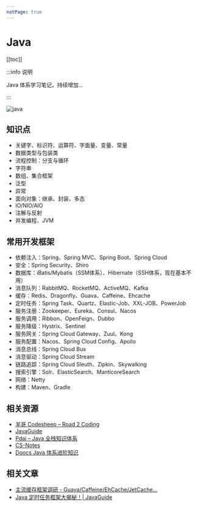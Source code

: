 ```yaml
---
notPage: true
---
```




# Java

[[toc]]



:::info 说明

Java 体系学习笔记，持续增加...

:::



![java](https://my-photos-1.oss-cn-hangzhou.aliyuncs.com/markdown//java/20231020/java%E5%AD%A6%E4%B9%A0%E8%B7%AF%E7%BA%BF.png)





## 知识点

- 关键字、标识符、运算符、字面量、变量、常量
- 数据类型与包装类
- 流程控制：分支与循环
- 字符串
- 数组、集合框架
- 泛型
- 异常
- 面向对象：继承、封装、多态
- IO/NIO/AIO
- 注解与反射
- 并发编程、JVM



## 常用开发框架

- 依赖注入：Spring、Spring MVC、Spring Boot、Spring Cloud
- 安全：Spring Security、Shiro
- 数据库：iBatis/Mybatis（SSM体系）、Hibernate（SSH体系，现在基本不用）
- 消息队列：RabbitMQ、RocketMQ、ActiveMQ、Kafka
- 缓存：Redis、Dragonfly、Guava、Caffeine、Ehcache
- 定时任务：Spring Task、Quartz、Elastic-Job、XXL-JOB、PowerJob
- 服务注册：Zookeeper、Eureka、Consul、Nacos
- 服务调用：Ribbon、OpenFeign、Dubbo
- 服务降级：Hystrix、Sentinel
- 服务网关：Spring Cloud Gateway、Zuul、Kong
- 服务配置：Nacos、Spring Cloud Config、Apollo
- 消息总线：Spring Cloud Bus
- 消息驱动：Spring Cloud Stream
- 链路追踪：Spring Cloud Sleuth、Zipkin、Skywalking
- 搜索引擎：Solr、ElasticSearch、ManticoreSearch
- 网络：Netty
- 构建：Maven、Gradle





## 相关资源

- [羊哥 Codesheep – Road 2 Coding](https://r2coding.com/#/README)
- [JavaGuide](https://javaguide.cn/home.html)
- [Pdai – Java 全栈知识体系](https://www.pdai.tech/md/java/basic/java-basic-oop.html)
- [CS-Notes](https://github.com/CyC2018/CS-Notes)
- [Doocs Java 体系进阶知识](https://github.com/doocs/advanced-java)





## 相关文章

- [主流缓存框架调研 - Guava/Caffeine/EhCache/JetCache...](https://www.cnblogs.com/imyjy/p/15695160.html)
- [Java 定时任务框架大揭秘！| JavaGuide](https://zhuanlan.zhihu.com/p/414296662)







